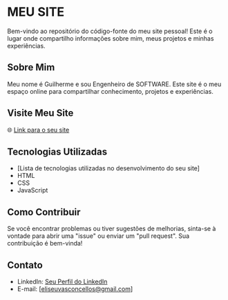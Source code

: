 # MEU SITE

Bem-vindo ao repositório do código-fonte do meu site pessoal! Este é o lugar onde compartilho informações sobre mim, meus projetos e minhas experiências.

## Sobre Mim

Meu nome é Guilherme e sou Engenheiro de SOFTWARE. Este site é o meu espaço online para compartilhar conhecimento, projetos e experiências.

## Visite Meu Site

🌐 [Link para o seu site](https://guicomh.github.io/)

## Tecnologias Utilizadas

- [Lista de tecnologias utilizadas no desenvolvimento do seu site]
- HTML
- CSS
- JavaScript

## Como Contribuir

Se você encontrar problemas ou tiver sugestões de melhorias, sinta-se à vontade para abrir uma "issue" ou enviar um "pull request". Sua contribuição é bem-vinda!

## Contato

- LinkedIn: [Seu Perfil do LinkedIn](https://www.linkedin.com/in/guilherme-vasconcellos-176736270/)
- E-mail: [eliseuvasconcellos@gmail.com]


